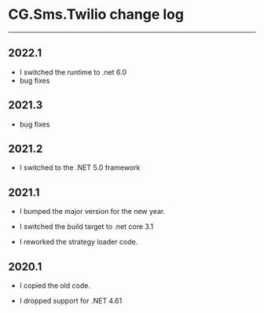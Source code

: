 # CG.Sms.Twilio change log

---

## 2022.1

* I switched the runtime to .net 6.0
* bug fixes

## 2021.3

* bug fixes

## 2021.2

* I switched to the .NET 5.0 framework

## 2021.1

* I bumped the major version for the new year.

* I switched the build target to .net core 3.1

* I reworked the strategy loader code.

## 2020.1

* I copied the old code. 

* I dropped support for .NET 4.61



